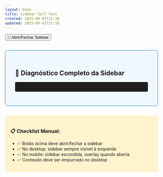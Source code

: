```yaml
---
layout: base
title: Sidebar Self Test
created: 2025-09-01T21:18
updated: 2025-09-01T21:18
---
```


<button class="mobile-sidebar-toggle" onclick="toggleSidebar()">🔧 Abrir/Fechar Sidebar</button>

<div style="padding:2rem;background:#f0f8ff;border:1px solid #007acc;border-radius:8px;margin:2rem 0;">
  <h2>🧪 Diagnóstico Completo da Sidebar</h2>
  <pre id="dbg" style="background:#1e1e1e;color:#00ff00;padding:1rem;border-radius:4px;overflow:auto;"></pre>
</div>

<div style="padding:1rem;background:#fff3cd;border:1px solid #ffeaa7;border-radius:8px;">
  <h3>📋 Checklist Manual:</h3>
  <ul>
    <li>✅ Botão acima deve abrir/fechar a sidebar</li>
    <li>✅ No desktop: sidebar sempre visível à esquerda</li>
    <li>✅ No mobile: sidebar escondida, overlay quando aberta</li>
    <li>✅ Conteúdo deve ser empurrado no desktop</li>
  </ul>
</div>

<script>
(function(){
  const d = document.getElementById('dbg');
  const sidebar = document.querySelector('.sidebar');
  const overlay = document.querySelector('.sidebar-overlay');
  const main = document.querySelector('main');
  
  const diagnostico = {
    // Elementos DOM
    hasSidebar: !!sidebar,
    hasOverlay: !!overlay,
    hasMain: !!main,
    
    // Classes e IDs
    sidebarClasses: sidebar?.className || 'SIDEBAR NÃO ENCONTRADA',
    mainClass: main?.className || 'MAIN NÃO ENCONTRADO',
    mainId: main?.id || 'sem ID',
    
    // JavaScript
    toggleType: typeof window.toggleSidebar,
    closeSidebarType: typeof window.closeSidebar,
    
    // CSS computado
    sidebarWidth: sidebar ? getComputedStyle(sidebar).width : 'N/A',
    sidebarLeft: sidebar ? getComputedStyle(sidebar).left : 'N/A',
    mainMarginLeft: main ? getComputedStyle(main).marginLeft : 'N/A',
    
    // Viewport
    windowWidth: window.innerWidth,
    isMobile: window.innerWidth <= 768,
    
    // Assets carregados
    scriptsCarregados: Array.from(document.scripts).map(s => s.src).filter(s => s.includes('sidebar')),
    cssCarregados: Array.from(document.styleSheets).length
  };
  
  d.textContent = JSON.stringify(diagnostico, null, 2);
  
  // Log adicional no console
  console.log('🔍 DIAGNÓSTICO SIDEBAR:', diagnostico);
})();
</script>
